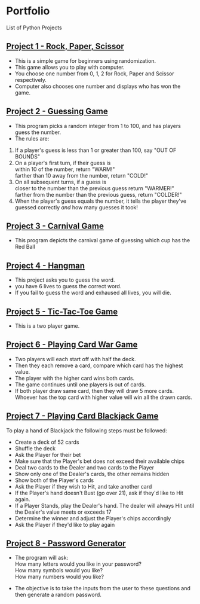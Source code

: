 # Portfolio
List of Python Projects 

## [Project 1 - Rock, Paper, Scissor](https://github.com/vermaparul85/Python-Projects/tree/main/Rock-Paper-Scissor)
* This is a simple game for beginners using randomization.
* This game allows you to play with computer.
* You choose one number from 0, 1, 2 for Rock, Paper and Scissor respectively.
* Computer also chooses one number and displays who has won the game.

## [Project 2 - Guessing Game](https://github.com/vermaparul85/Python-Projects/tree/main/Guessing-Game)
* This program picks a random integer from 1 to 100, and has players guess the number.
* The rules are:
1. If a player's guess is less than 1 or greater than 100, say "OUT OF BOUNDS"
2. On a player's first turn, if their guess is
   <br> within 10 of the number, return "WARM!"
   <br> farther than 10 away from the number, return "COLD!"
3. On all subsequent turns, if a guess is 
   <br> closer to the number than the previous guess return "WARMER!"
   <br> farther from the number than the previous guess, return "COLDER!"
4. When the player's guess equals the number, it tells the player they've guessed correctly *and* how many guesses it took!

## [Project 3 - Carnival Game](https://github.com/vermaparul85/Python-Projects/tree/main/Guessing-Game)
* This program depicts the carnival game of guessing which cup has the Red Ball

## [Project 4 - Hangman](https://github.com/vermaparul85/Python-Projects/tree/main/Hangman)
* This project asks you to guess the word.
* you have 6 lives to guess the correct word.
* If you fail to guess the word and exhaused all lives, you will die.

## [Project 5 - Tic-Tac-Toe Game](https://github.com/vermaparul85/Python-Projects/tree/main/Tic-Tac-Toe)
* This is a two player game.

## [Project 6 - Playing Card War Game](https://github.com/vermaparul85/Python-Projects/tree/main/Playing-Cards-Games)
* Two players will each start off with half the deck.
* Then they each remove a card, compare which card has the highest value.
* The player with the higher card wins both cards. 
* The game continues until one players is out of cards.
* If both player draw same card, then they will draw 5 more cards. Whoever has the top card with higher value will win all the drawn cards.

## [Project 7 - Playing Card Blackjack Game](https://github.com/vermaparul85/Python-Projects/tree/main/Playing-Cards-Games)
To play a hand of Blackjack the following steps must be followed:
* Create a deck of 52 cards
* Shuffle the deck
* Ask the Player for their bet
* Make sure that the Player's bet does not exceed their available chips
* Deal two cards to the Dealer and two cards to the Player
* Show only one of the Dealer's cards, the other remains hidden
* Show both of the Player's cards
* Ask the Player if they wish to Hit, and take another card
* If the Player's hand doesn't Bust (go over 21), ask if they'd like to Hit again.
* If a Player Stands, play the Dealer's hand. The dealer will always Hit until the Dealer's value meets or exceeds 17
* Determine the winner and adjust the Player's chips accordingly
* Ask the Player if they'd like to play again

## [Project 8 - Password Generator](https://github.com/vermaparul85/Python-Projects/tree/main/Password-Generator)
* The program will ask:
  <br>How many letters would you like in your password?
  <br>How many symbols would you like?
  <br>How many numbers would you like?

* The objective is to take the inputs from the user to these questions and then generate a random password.
